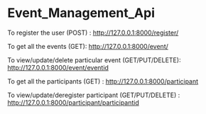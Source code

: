 # Event_Management_Api
To register the user (POST) : http://127.0.0.1:8000/register/

To get all the events (GET): http://127.0.0.1:8000/event/ 

To view/update/delete particular event (GET/PUT/DELETE): http://127.0.0.1:8000/event/eventid

To get all the participants (GET) : http://127.0.0.1:8000/participant

To view/update/deregister participant (GET/PUT/DELETE) : http://127.0.0.1:8000/participant/participantid
 
